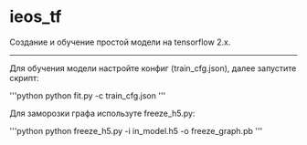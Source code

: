 # ieos_tf

Создание и обучение простой модели на tensorflow 2.x.
____
Для обучения модели настройте конфиг (train_cfg.json), далее запустите скрипт:

'''python
    python fit.py -c train_cfg.json
'''

Для заморозки графа используте freeze_h5.py:

'''python
    python freeze_h5.py -i in_model.h5 -o freeze_graph.pb
'''